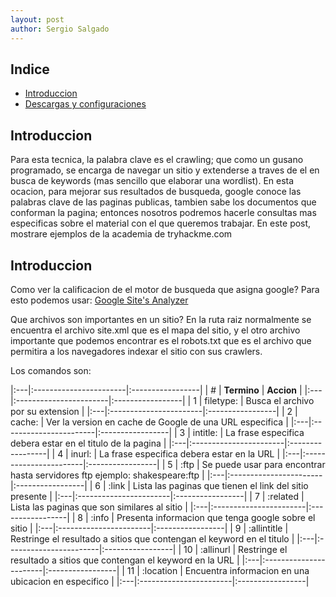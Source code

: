 ```yaml
---
layout: post
author: Sergio Salgado
---
```


## [](#header-2)Indice
- <a href="#introduccion">Introduccion</a>
- <a href="#Search_Engine">Descargas y configuraciones</a>

## [](#header-2)<a id="introduccion">Introduccion</a>

Para esta tecnica, la palabra clave es el crawling; que como un gusano programado, se encarga de navegar un sitio y extenderse a traves de el en busca de keywords (mas sencillo que elaborar una wordlist). En esta ocacion, para mejorar sus resultados de busqueda, google conoce las palabras clave de las paginas publicas, tambien sabe los documentos que conforman la pagina; entonces nosotros podremos hacerle consultas mas especificas sobre el material con el que queremos trabajar.
En este post, mostrare ejemplos de la academia de tryhackme.com

## [](#header-2)<a id="Search_Engine">Introduccion</a>
Como ver la calificacion de el motor de busqueda que asigna google? 
Para esto podemos usar: <a href="https://pagespeed.web.dev">Google Site's Analyzer</a>

Que archivos son importantes en un sitio?
En la ruta raiz normalmente se encuentra el archivo site.xml que es el mapa del sitio, y el otro archivo importante que podemos encontrar es el robots.txt que es el archivo que permitira a los navegadores indexar el sitio con sus crawlers.

Los comandos son:

|:---|:-----------------------|:-----------------|
| #  |      **Termino**       |     **Accion**   |
|:---|:-----------------------|:-----------------|
| 1  | filetype:              | Busca el archivo por su extension |
|:---|:-----------------------|:-----------------|
| 2  | cache:                 | Ver la version en cache de Google de una URL especifica |
|:---|:-----------------------|:-----------------|
| 3  | intitle:               | La frase especifica debera estar en el titulo de la pagina |
|:---|:-----------------------|:-----------------|
| 4  | inurl:               | La frase especifica debera estar en la URL |
|:---|:-----------------------|:-----------------|
| 5  | :ftp              | Se puede usar para encontrar hasta servidores ftp ejemplo: shakespeare:ftp |
|:---|:-----------------------|:-----------------|
| 6  | :link              | Lista las paginas que tienen el link del sitio presente |
|:---|:-----------------------|:-----------------|
| 7  | :related              | Lista las paginas que son similares al sitio |
|:---|:-----------------------|:-----------------|
| 8  | :info              | Presenta informacion que tenga google sobre el sitio |
|:---|:-----------------------|:-----------------|
| 9  | :allintitle              | Restringe el resultado a sitios que contengan el keyword en el titulo |
|:---|:-----------------------|:-----------------|
| 10 | :allinurl              | Restringe el resultado a sitios que contengan el keyword en la URL |
|:---|:-----------------------|:-----------------|
| 11 | :location              | Encuentra informacion en una ubicacion en especifico |
|:---|:-----------------------|:-----------------|